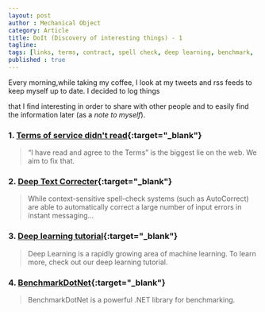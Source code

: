 ```yaml
---
layout: post
author : Mechanical Object
category: Article
title: DoIt (Discovery of interesting things) - 1
tagline: 
tags: [links, terms, contract, spell check, deep learning, benchmark, .net, c#]
published : true
--- 
```


Every morning,while taking my coffee, I look at my tweets and rss feeds to keep myself up to date. I decided to log things

<!--more-->

that I find interesting in order to share with other people and to easily find the information later (as a _note to myself_).

### 1. [Terms of service didn't read](https://tosdr.org/){:target="_blank"}

> “I have read and agree to the Terms” is the biggest lie on the web. We aim to fix that.

### 2. [Deep Text Correcter](http://atpaino.com/2017/01/03/deep-text-correcter.html){:target="_blank"} 

> While context-sensitive spell-check systems (such as AutoCorrect) are able to automatically correct a large number of input errors in instant messaging...

### 3. [Deep learning tutorial](http://deeplearning.stanford.edu/){:target="_blank"} 
> Deep Learning is a rapidly growing area of machine learning. To learn more, check out our deep learning tutorial. 

### 4. [BenchmarkDotNet](https://github.com/dotnet/BenchmarkDotNet){:target="_blank"} 
> BenchmarkDotNet is a powerful .NET library for benchmarking.